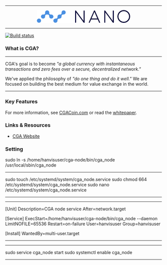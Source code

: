 <hr />
<div align="center">
    <img src="images/logo.svg" alt="Logo" width='300px' height='auto'/>
</div>
<hr />

[![Build status](https://ci.appveyor.com/api/projects/status/wqi79tfettq2t40p/branch/v18?svg=true)](https://ci.appveyor.com/project/albertphil/cga-noder)


### What is CGA?


---

CGA's goal is to become _"a global currency with instantaneous transactions and zero fees over a secure, decentralized network."_

We've applied the philosophy of _"do one thing and do it well."_ We are focused on building the best medium for value exchange in the world.

---

### Key Features

For more information, see [CGACoin.com](https://cgaio.com/) or read the [whitepaper](https://cgaio.com/en/whitepaper).


### Links & Resources

* [CGA Website](https://cgaio.com)




### Setting


sudo ln -s /home/hanvisuser/cga-node/bin/cga_node /usr/local/sbin/cga_node


---

sudo touch /etc/systemd/system/cga_node.service
sudo chmod 664 /etc/systemd/system/cga_node.service
sudo nano /etc/systemd/system/cga_node.service

---

---

[Unit]
Description=CGA node service
After=network.target

[Service]
ExecStart=/home/hanvisuser/cga-node/bin/cga_node --daemon
LimitNOFILE=65536
Restart=on-failure
User=hanvisuser
Group=hanvisuser

[Install]
WantedBy=multi-user.target

---


---

sudo service cga_node start
sudo systemctl enable cga_node

---